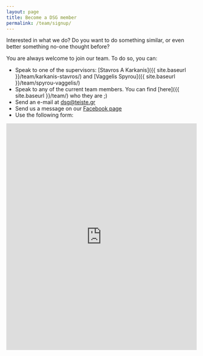 ```yaml
---
layout: page
title: Become a DSG member
permalink: /team/signup/
---
```

Interested in what we do? Do you want to do something similar, or even better
something no-one thought before?

You are always welcome to join our team. To do so, you can:
* Speak to one of the supervisors:
[Stavros A Karkanis]({{ site.baseurl }}/team/karkanis-stavros/) and
[Vaggelis Spyrou]({{ site.baseurl }}/team/spyrou-vaggelis/)
* Speak to any of the current team members. You can find
[here]({{ site.baseurl }}/team/) who they are ;)
* Send an e-mail at [dsg@teiste.gr](mailto:dsg@teiste.gr)
* Send us a message on our [Facebook page](https://www.facebook.com/dsg.teiste)
* Use the following form:

<iframe
	src="https://docs.google.com/forms/d/e/1FAIpQLSfnQwUIw6hcrKLLD_8Z3tpQse8BSRfX1-Q-befMt1sibbAmgg/viewform?embedded=true"
	width="100%"
	height="600"
	frameborder="0"
	marginheight="0"
	marginwidth="0">
	Loading...
</iframe>
